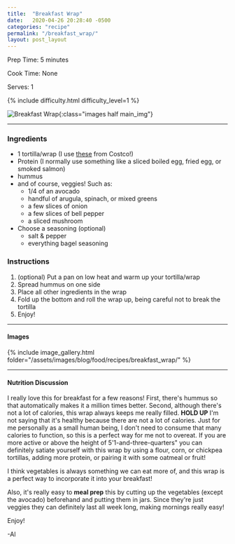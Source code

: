 ```yaml
---
title:  "Breakfast Wrap"
date:   2020-04-26 20:28:40 -0500
categories: "recipe"
permalink: "/breakfast_wrap/"
layout: post_layout
---
```


Prep Time: 5 minutes

Cook Time: None

Serves: 1

{% include difficulty.html difficulty_level=1 %}

![Breakfast Wrap]({{site.baseurl}}/assets/images/blog/food/recipes/breakfast_wrap/header_photo.jpg){:class="images half main_img"}

---

### Ingredients

* 1 tortilla/wrap (I use [these](https://www.crepini.com/egg-thins-with-cauliflower-cage-free) from Costco!)
* Protein (I normally use something like a sliced boiled egg, fried egg, or smoked salmon)
* hummus
* and of course, veggies! Such as: 
    * 1/4 of an avocado
    * handful of arugula, spinach, or mixed greens
    * a few slices of onion
    * a few slices of bell pepper
    * a sliced mushroom
* Choose a seasoning (optional)
    * salt & pepper
    * everything bagel seasoning

### Instructions

1. (optional) Put a pan on low heat and warm up your tortilla/wrap
2. Spread hummus on one side
3. Place all other ingredients in the wrap
4. Fold up the bottom and roll the wrap up, being careful not to break the tortilla
5. Enjoy!

---

#### Images

{% include image_gallery.html folder="/assets/images/blog/food/recipes/breakfast_wrap/" %}

---

#### Nutrition Discussion

I really love this for breakfast for a few reasons! First, there's hummus so that automatically makes it a million times better. Second, although there's not a lot of calories, this wrap always keeps me really filled. **HOLD UP** I'm not saying that it's healthy because there are not a lot of calories. Just for me personally as a small human being, I don't need to consume that many calories to function, so this is a perfect way for me not to overeat. If you are more active or above the height of 5'1-and-three-quarters" you can definitely satiate yourself with this wrap by using a flour, corn, or chickpea tortillas, adding more protein, or pairing it with some oatmeal or fruit!

I think vegetables is always something we can eat more of, and this wrap is a perfect way to incorporate it into your breakfast!

Also, it's really easy to **meal prep** this by cutting up the vegetables (except the avocado) beforehand and putting them in jars. Since they're just veggies they can definitely last all week long, making mornings really easy!

Enjoy!

-Al